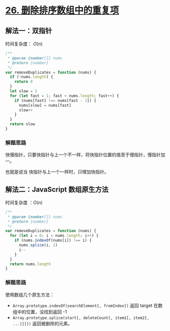 # [26. 删除排序数组中的重复项](https://leetcode-cn.com/problems/remove-duplicates-from-sorted-array/)

## 解法一：双指针

时间复杂度： $O(n)$

```javascript
/**
 * @param {number[]} nums
 * @return {number}
 */
var removeDuplicates = function (nums) {
  if (!nums.length) {
    return 0
  }
  let slow = 1
  for (let fast = 1; fast < nums.length; fast++) {
    if (nums[fast] !== nums[fast - 1]) {
      nums[slow] = nums[fast]
      slow++
    }
  }
  return slow
}
```



### 解题思路

快慢指针，只要快指针与上一个不一样，将快指针位置的值至于慢指针，慢指针加一。

也就是说当 快指针与上一个一样时，只增加快指针。



## 解法二：JavaScript 数组原生方法

时间复杂度 ：$O(n)$


```javascript
/**
 * @param {number[]} nums
 * @return {number}
 */
var removeDuplicates = function (nums) {
  for (let i = 0; i < nums.length; i++) {
    if (nums.indexOf(nums[i]) !== i) {
      nums.splice(i, 1)
      i--
    }
  }
  return nums.length
}
```

### 解题思路

使用数组几个原生方法：

- `Array.prototype.indexOf(searchElement[, fromIndex])` 返回 target 在数组中的位置，没找到返回 -1
- `Array.prototype.splice(start[, deleteCount[, item1[, item2[, ...]]]])` 返回被删除的元素。

